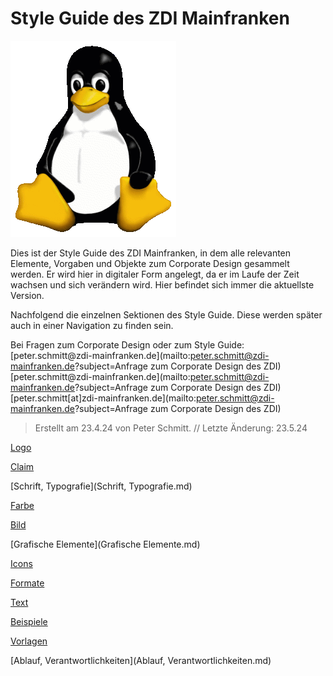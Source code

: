 # Style Guide des ZDI Mainfranken

![Tux, the Linux mascot](/images/tux.png)

Dies ist der Style Guide des ZDI Mainfranken, in dem alle relevanten Elemente, Vorgaben und Objekte zum Corporate Design gesammelt werden. Er wird hier in digitaler Form angelegt, da er im Laufe der Zeit wachsen und sich verändern wird. Hier befindet sich immer die aktuellste Version.

Nachfolgend die einzelnen Sektionen des Style Guide. Diese werden später auch in einer Navigation zu finden sein.

Bei Fragen zum Corporate Design oder zum Style Guide:
[peter.schmitt\@zdi-mainfranken.de](mailto:peter.schmitt@zdi-mainfranken.de?subject=Anfrage zum Corporate Design des ZDI)
[peter.schmitt\@zdi-mainfranken.de](mailto:peter.schmitt@zdi-mainfranken.de?subject=Anfrage zum Corporate Design des ZDI)
[peter.schmitt\[at\]zdi-mainfranken.de](mailto:peter.schmitt@zdi-mainfranken.de?subject=Anfrage zum Corporate Design des ZDI)

> Erstellt am 23.4.24 von Peter Schmitt. // Letzte Änderung: 23.5.24

[Logo](Logo.md)

[Claim](Claim.md)

[Schrift, Typografie](Schrift\, Typografie.md)

[Farbe](Farbe.md)

[Bild](Bild.md)

[Grafische Elemente](Grafische Elemente.md)

[Icons](Icons.md)

[Formate](Formate.md)

[Text](Text.md)

[Beispiele](Beispiele.md)

[Vorlagen](Vorlagen.md)

[Ablauf, Verantwortlichkeiten](Ablauf\, Verantwortlichkeiten.md)